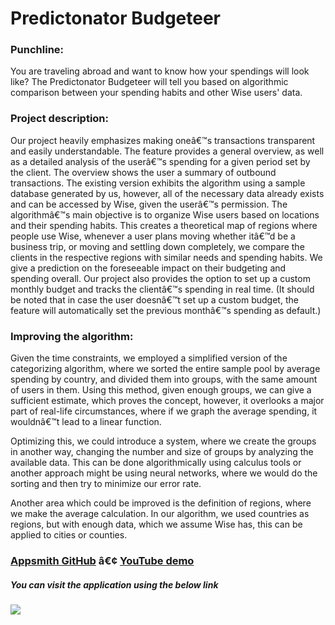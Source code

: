 # ****Predictonator Budgeteer****

### Punchline:
You are traveling abroad and want to know how your spendings will look like? The Predictonator Budgeteer will tell you based on algorithmic comparison between your spending habits and other Wise users' data.

### Project description:
Our project heavily emphasizes making oneâ€™s transactions transparent and easily understandable. The feature provides a general overview, as well as a detailed analysis of the userâ€™s spending for a given period set by the client. The overview shows the user a summary of outbound transactions. The existing version exhibits the algorithm using a sample database generated by us, however, all of the necessary data already exists and can be accessed by Wise, given the userâ€™s permission. The algorithmâ€™s main objective is to organize Wise users based on locations and their spending habits. This creates a theoretical map of regions where people use Wise, whenever a user plans moving whether itâ€™d be a business trip, or moving and settling down completely, we compare the clients in the respective regions with similar needs and spending habits. We give a prediction on the foreseeable impact on their budgeting and spending overall. Our project also provides the option to set up a custom monthly budget and tracks the clientâ€™s spending in real time. (It should be noted that in case the user doesnâ€™t set up a custom budget, the feature will automatically set the previous monthâ€™s spending as default.)

### Improving the algorithm:
Given the time constraints, we employed a simplified version of the categorizing algorithm, where we sorted the entire sample pool by average spending by country, and divided them into groups, with the same amount of users in them. Using this method, given enough groups, we can give a sufficient estimate, which proves the concept, however, it overlooks a major part of real-life circumstances, where if we graph the average spending, it wouldnâ€™t lead to a linear function.

Optimizing this, we could introduce a system, where we create the groups in another way, changing the number and size of groups by analyzing the available data. This can be done algorithmically using calculus tools or another approach might be using neural networks, where we would do the sorting and then try to minimize our error rate.

Another area which could be improved is the definition of regions, where we make the average calculation. In our algorithm, we used countries as regions, but with enough data, which we assume Wise has, this can be applied to cities or counties.

### [Appsmith GitHub](https://github.com/akosnad/predictonator-budgeteer) â€¢ [YouTube demo](https://youtu.be/BcowScCbvCw)
[//]: <> (TODO - change youtube link to demo video link)

##### You can visit the application using the below link
###### [![](https://assets.appsmith.com/git-sync/Buttons.svg) ](https://app.appsmith.com/app/predictonator-budgeteer/home-6353c0894b1a8d4291236e62?branch=master)
